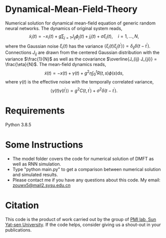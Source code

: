 # Dynamical-Mean-Field-Theory

Numerical solution for dynamical mean-field equation of generic random neural networks. The dynamics of original system reads,
$$
\dot{x}_i(t)=-x_i(t)+g \sum_{j=1} J_{i j} \phi_j(t) + j_i(t) +\sigma \xi_i(t), \quad i=1, \ldots, N,
$$
where the Gaussian noise $\xi_i(t)$ has the variance $\left\langle \xi_i(t)\xi_j(t^{\prime})\right\rangle =\delta_{ij}\delta(t-t^{\prime})$. Connections $J_{ij}$ are drawn from the centered Gaussian distribution with the variance $\frac{1}{N}$ as well as the covariance $\overline{J_{ij} J_{ji}}  = \frac{\eta}{N}$.  The mean-field dynamics reads,
$$\dot{x}(t) = -x(t) + \gamma(t) +  g^2 \eta  \int_{0}^{t} R(t,s)\phi(s)    \mathrm {d}s,$$
where $\gamma(t)$ is the effective noise with the temporally correlated variance,
$$
	\langle\gamma(t)\gamma(t^{\prime})\rangle = g^2 C(t,t^{\prime}) + \sigma^2\delta(t-t^{\prime}).
$$


# Requirements

Python 3.8.5



# Some Instructions

- The model folder covers the code for numerical solution of DMFT as well as RNN simulation.  
- Type "python main.py" to get a comparison between numerical solution and simulated results.
- Please contact me if you have any questions about this code. My email: zouwx5@mail2.sysu.edu.cn



# Citation

This code is the product of work carried out by the group of [PMI lab, Sun Yat-sen University](https://www.labxing.com/hphuang2018). If the code helps, consider giving us a shout-out in your publications.
